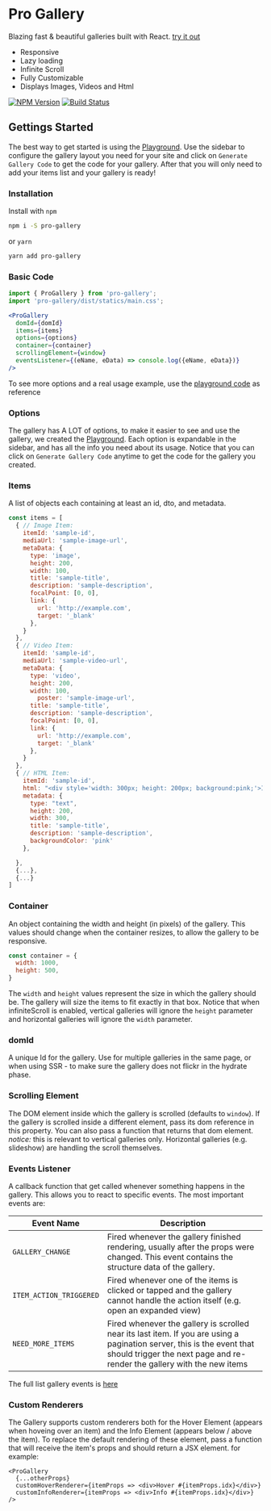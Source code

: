 # Pro Gallery 
Blazing fast & beautiful galleries built with React. [try it out](https://pro-gallery.surge.sh)
 - Responsive
 - Lazy loading 
 - Infinite Scroll
 - Fully Customizable
 - Displays Images, Videos and Html

[![NPM Version](https://img.shields.io/npm/v/pro-gallery.svg?style=flat)](https://www.npmjs.com/package/pro-gallery)
[![Build Status](https://travis-ci.com/wix/pro-gallery.svg?branch=master)](https://travis-ci.com/wix/pro-gallery)


## Gettings Started
The best way to get started is using the [Playground](https://pro-gallery.surge.sh). Use the sidebar to configure the gallery layout you need for your site and click on `Generate Gallery Code` to get the code for your gallery.
After that you will only need to add your items list and your gallery is ready!

### Installation
Install with `npm`
```sh
npm i -S pro-gallery
```
or `yarn`
```sh
yarn add pro-gallery
```

### Basic Code
```jsx
import { ProGallery } from 'pro-gallery';
import 'pro-gallery/dist/statics/main.css';

<ProGallery
  domId={domId}
  items={items}
  options={options}
  container={container}
  scrollingElement={window}
  eventsListener={(eName, eData) => console.log({eName, eData})}
/>
```

To see more options and a real usage example, use the [playground code](https://github.com/wix/pro-gallery/blob/master/packages/playground/src/components/App/App.js) as reference

### Options
The gallery has A LOT of options, to make it easier to see and use the gallery, we created the [Playground](https://pro-gallery.surge.sh). Each option is expandable in the sidebar, and has all the info you need about its usage. 
Notice that you can click on `Generate Gallery Code` anytime to get the code for the gallery you created.

### Items
A list of objects each containing at least an id, dto, and metadata.
```jsx
const items = [
  { // Image Item:
    itemId: 'sample-id',
    mediaUrl: 'sample-image-url',
    metaData: {
      type: 'image',
      height: 200,
      width: 100,
      title: 'sample-title',
      description: 'sample-description',
      focalPoint: [0, 0],
      link: {
        url: 'http://example.com',
        target: '_blank'
      },
    }
  },
  { // Video Item:
    itemId: 'sample-id',
    mediaUrl: 'sample-video-url',
    metaData: {
      type: 'video',
      height: 200,
      width: 100,
  		poster: 'sample-image-url',
      title: 'sample-title',
      description: 'sample-description',
      focalPoint: [0, 0],
      link: {
        url: 'http://example.com',
        target: '_blank'
      },
    }
  },
  { // HTML Item:
    itemId: 'sample-id',
    html: "<div style='width: 300px; height: 200px; background:pink;'>I am a text block</div>",
    metadata: {
      type: "text",
      height: 200,
      width: 300,
      title: 'sample-title',
      description: 'sample-description',
      backgroundColor: 'pink'
    },

  },
  {...},
  {...}
]
```

### Container
An object containing the width and height (in pixels) of the gallery.
This values should change when the container resizes, to allow the gallery to be responsive.
```js
const container = {
  width: 1000,
  height: 500,
}
```
The `width` and `height` values represent the size in which the gallery should be. The gallery will size the items to fit exactly in that box. Notice that when infiniteScroll is enabled, vertical galleries will ignore the `height` parameter and horizontal galleries will ignore the `width` parameter.

### domId
A unique Id for the gallery. Use for multiple galleries in the same page, or when using SSR - to make sure the gallery does not flickr in the hydrate phase.

### Scrolling Element
The DOM element inside which the gallery is scrolled (defaults to `window`). If the gallery is scrolled inside a different element, pass its dom reference in this property. You can also pass a function that returns that dom element.
*notice:* this is relevant to vertical galleries only. Horizontal galleries (e.g. slideshow) are handling the scroll themselves.

### Events Listener
A callback function that get called whenever something happens in the gallery. This allows you to react to specific events.
The most important events are:

| Event Name        |  Description  |
| --------------- | ----------- |
| `GALLERY_CHANGE`  | Fired whenever the gallery finished rendering, usually after the props were changed. This event contains the structure data of the gallery. |
| `ITEM_ACTION_TRIGGERED`  | Fired whenever one of the items is clicked or tapped and the gallery cannot handle the action itself (e.g. open an expanded view) |
| `NEED_MORE_ITEMS`  | Fired whenever the gallery is scrolled near its last item. If you are using a pagination server, this is the event that should trigger the next page and re-render the gallery with the new items |

The full list gallery events is [here](https://github.com/wix/pro-gallery/blob/master/packages/lib/src/common/constants/events.js)

### Custom Renderers
The Gallery supports custom renderers both for the Hover Element (appears when hoveing over an item) and the Info Element (appears below / above the item).
To replace the default rendering of these element, pass a function that will receive the item's props and should return a JSX element.
for example:
```
<ProGallery
  {...otherProps}
  customHoverRenderer={itemProps => <div>Hover #{itemProps.idx}</div>}
  customInfoRenderer={itemProps => <div>Info #{itemProps.idx}</div>}
/>
```
